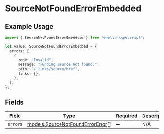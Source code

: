 # SourceNotFoundErrorEmbedded

## Example Usage

```typescript
import { SourceNotFoundErrorEmbedded } from "dwolla-typescript";

let value: SourceNotFoundErrorEmbedded = {
  errors: [
    {
      code: "Invalid",
      message: "Funding source not found.",
      path: "/_links/source/href",
      links: {},
    },
  ],
};
```

## Fields

| Field                                                                      | Type                                                                       | Required                                                                   | Description                                                                |
| -------------------------------------------------------------------------- | -------------------------------------------------------------------------- | -------------------------------------------------------------------------- | -------------------------------------------------------------------------- |
| `errors`                                                                   | [models.SourceNotFoundErrorError](../models/sourcenotfounderrorerror.md)[] | :heavy_minus_sign:                                                         | N/A                                                                        |